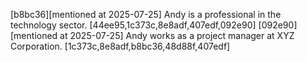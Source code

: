 [b8bc36][mentioned at 2025-07-25] Andy is a professional in the technology sector. [44ee95,1c373c,8e8adf,407edf,092e90]
[092e90][mentioned at 2025-07-25] Andy works as a project manager at XYZ Corporation. [1c373c,8e8adf,b8bc36,48d88f,407edf]